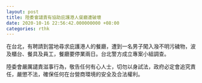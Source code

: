 ```yaml
---
layout: post
title: 陸委會譴責有協助庇護港人餐廳遭破壞
date: 2020-10-16 22:56:42.000000000 +08:00
categories: rthk
---
```


在台北，有聘請到當地尋求庇護港人的餐廳，遭到一名男子闖入潑不明污穢物，波及櫃台、餐具及員工，餐廳要停業兩日。台北警方成立專案小組調查。

陸委會嚴厲譴責滋事行為，敬告任何有心人士，切勿以身試法，政府必定會追究責任，嚴懲不法，確保任何在台營商環境的安全及合法權利。
